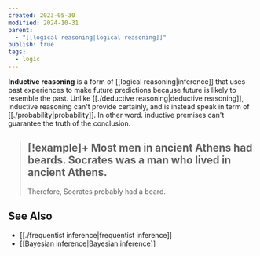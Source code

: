 ```yaml
---
created: 2023-05-30
modified: 2024-10-31
parent:
  - "[[logical reasoning|logical reasoning]]"
publish: true
tags:
  - logic
---
```

**Inductive reasoning** is a form of [[logical reasoning|inference]] that uses past experiences to make future predictions because future is likely to resemble the past. Unlike [[./deductive reasoning|deductive reasoning]], inductive reasoning can't provide certainly, and is instead speak in term of [[./probability|probability]]. In other word. inductive premises can't guarantee the truth of the conclusion.

> [!example]+
> Most men in ancient Athens had beards.
> Socrates was a man who lived in ancient Athens.
> ---
> Therefore, Socrates probably had a beard.
## See Also
- [[./frequentist inference|frequentist inference]]
- [[Bayesian inference|Bayesian inference]]